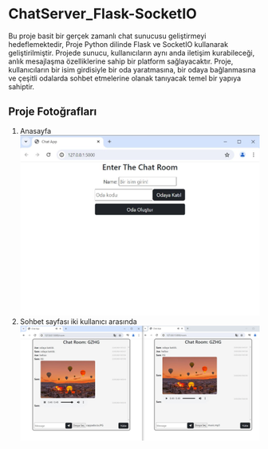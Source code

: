 # ChatServer_Flask-SocketIO
Bu proje basit bir gerçek zamanlı chat sunucusu geliştirmeyi hedeflemektedir, 
Proje Python dilinde Flask ve SocketIO kullanarak geliştirilmiştir. 
Projede sunucu, kullanıcıların aynı anda iletişim kurabileceği, anlık mesajlaşma özelliklerine sahip bir platform 
sağlayacaktır. Proje, kullanıcıların bir isim girdisiyle bir oda yaratmasına, bir odaya 
bağlanmasına ve çeşitli odalarda sohbet etmelerine olanak tanıyacak temel bir yapıya 
sahiptir.

## Proje Fotoğrafları
1. Anasayfa 
![](https://github.com/BBilgeKaplan/ChatServer_Flask-SocketIO/blob/main/projectPhotos/Chat_home.JPG)
2. Sohbet sayfası iki kullanıcı arasında
![](https://github.com/BBilgeKaplan/ChatServer_Flask-SocketIO/blob/main/projectPhotos/Chat_room.JPG)

